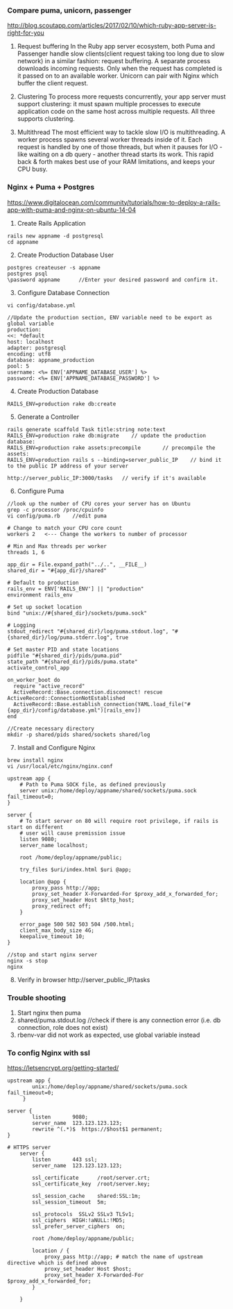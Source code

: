 ### Compare puma, unicorn, passenger
http://blog.scoutapp.com/articles/2017/02/10/which-ruby-app-server-is-right-for-you
1. Request buffering
In the Ruby app server ecosystem, both Puma and Passenger handle slow clients(client request taking too long due to slow network) in a similar fashion: request buffering. A separate process downloads incoming requests. Only when the request has completed is it passed on to an available worker. Unicorn can pair with Nginx which buffer the client request.

2. Clustering
To process more requests concurrently, your app server must support clustering: it must spawn multiple processes to execute application code on the same host across multiple requests. All three supports clustering.

3. Multithread
The most efficient way to tackle slow I/O is multithreading. A worker process spawns several worker threads inside of it. Each request is handled by one of those threads, but when it pauses for I/O - like waiting on a db query - another thread starts its work. This rapid back & forth makes best use of your RAM limitations, and keeps your CPU busy.

### Nginx + Puma + Postgres
https://www.digitalocean.com/community/tutorials/how-to-deploy-a-rails-app-with-puma-and-nginx-on-ubuntu-14-04
1. Create Rails Application
```shell
rails new appname -d postgresql
cd appname
```
2. Create Production Database User
```shell
postgres createuser -s appname
postgres psql
\password appname      //Enter your desired password and confirm it.
```
3. Configure Database Connection
```shell
vi config/database.yml
```
    //Update the production section, ENV variable need to be export as global variable
    production:
    <<: *default
    host: localhost
    adapter: postgresql
    encoding: utf8
    database: appname_production
    pool: 5
    username: <%= ENV['APPNAME_DATABASE_USER'] %>
    password: <%= ENV['APPNAME_DATABASE_PASSWORD'] %>
    
4. Create Production Database
```shell
RAILS_ENV=production rake db:create
```
5. Generate a Controller
```shell
rails generate scaffold Task title:string note:text
RAILS_ENV=production rake db:migrate    // update the production database:
RAILS_ENV=production rake assets:precompile       // precompile the assets:
RAILS_ENV=production rails s --binding=server_public_IP    // bind it to the public IP address of your server
```
    http://server_public_IP:3000/tasks   // verify if it's available

6. Configure Puma

```shell
//look up the number of CPU cores your server has on Ubuntu
grep -c processor /proc/cpuinfo
vi config/puma.rb    //edit puma
```
```
# Change to match your CPU core count
workers 2   <--- Change the workers to number of processor

# Min and Max threads per worker
threads 1, 6

app_dir = File.expand_path("../..", __FILE__)
shared_dir = "#{app_dir}/shared"

# Default to production
rails_env = ENV['RAILS_ENV'] || "production"
environment rails_env

# Set up socket location
bind "unix://#{shared_dir}/sockets/puma.sock"

# Logging
stdout_redirect "#{shared_dir}/log/puma.stdout.log", "#{shared_dir}/log/puma.stderr.log", true

# Set master PID and state locations
pidfile "#{shared_dir}/pids/puma.pid"
state_path "#{shared_dir}/pids/puma.state"
activate_control_app

on_worker_boot do
  require "active_record"
  ActiveRecord::Base.connection.disconnect! rescue ActiveRecord::ConnectionNotEstablished
  ActiveRecord::Base.establish_connection(YAML.load_file("#{app_dir}/config/database.yml")[rails_env])
end
```
```
//Create necessary directory
mkdir -p shared/pids shared/sockets shared/log
```
7. Install and Configure Nginx
```
brew install nginx
vi /usr/local/etc/nginx/nginx.conf
```
```
upstream app {
    # Path to Puma SOCK file, as defined previously
    server unix:/home/deploy/appname/shared/sockets/puma.sock fail_timeout=0;
}

server {
    # To start server on 80 will require root privilege, if rails is start on different 
    # user will cause premission issue
    listen 9080;        
    server_name localhost;

    root /home/deploy/appname/public;

    try_files $uri/index.html $uri @app;

    location @app {
        proxy_pass http://app;
        proxy_set_header X-Forwarded-For $proxy_add_x_forwarded_for;
        proxy_set_header Host $http_host;
        proxy_redirect off;
    }

    error_page 500 502 503 504 /500.html;
    client_max_body_size 4G;
    keepalive_timeout 10;
}
```
```
//stop and start nginx server
nginx -s stop
nginx
```
8. Verify in browser http://server_public_IP/tasks

### Trouble shooting
1. Start nginx then puma
2. shared/puma.stdout.log //check if there is any connection error (i.e. db connection, role does not exist)
3. rbenv-var did not work as expected, use global variable instead

### To config Nginx with ssl
https://letsencrypt.org/getting-started/
```
upstream app {
        unix:/home/deploy/appname/shared/sockets/puma.sock fail_timeout=0;
     }

server {
        listen       9080;
        server_name  123.123.123.123;
        rewrite ^(.*)$  https://$host$1 permanent;
}

# HTTPS server
    server {
        listen       443 ssl;
        server_name  123.123.123.123;

        ssl_certificate      /root/server.crt;
        ssl_certificate_key  /root/server.key;

        ssl_session_cache    shared:SSL:1m;
        ssl_session_timeout  5m;

        ssl_protocols  SSLv2 SSLv3 TLSv1;
        ssl_ciphers  HIGH:!aNULL:!MD5;
        ssl_prefer_server_ciphers  on;

        root /home/deploy/appname/public;

        location / {
            proxy_pass http://app; # match the name of upstream directive which is defined above
            proxy_set_header Host $host;
            proxy_set_header X-Forwarded-For $proxy_add_x_forwarded_for;
        }

    }
```
